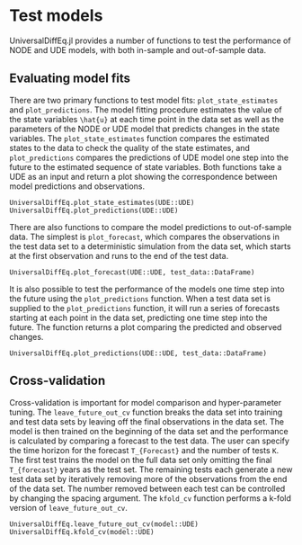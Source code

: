 # Test models

UniversalDiffEq.jl provides a number of functions to test the performance of NODE and UDE models, with both in-sample and out-of-sample data. 

## Evaluating model fits

There are two primary functions to test model fits: `plot_state_estimates` and `plot_predictions`. The model fitting procedure estimates the value of the state variables ``\hat{u}`` at each time point in the data set as well as the parameters of the NODE or UDE model that predicts changes in the state variables. The `plot_state_estimates` function compares the estimated states to the data to check the quality of the state estimates, and `plot_predictions` compares the predictions of UDE model one step into the future to the estimated sequence of state variables. Both functions take a UDE as an input and return a plot showing the correspondence between model predictions and observations. 

```@docs; canonical=false
UniversalDiffEq.plot_state_estimates(UDE::UDE)
UniversalDiffEq.plot_predictions(UDE::UDE)
```

There are also functions to compare the model predictions to out-of-sample data. The simplest is `plot_forecast`, which compares the observations in the test data set to a deterministic simulation from the data set, which starts at the first observation and runs to the end of the test data. 

```@docs; canonical=false
UniversalDiffEq.plot_forecast(UDE::UDE, test_data::DataFrame)
```

It is also possible to test the performance of the models one time step into the future using the `plot_predictions` function. When a test data set is supplied to the `plot_predictions` function, it will run a series of forecasts starting at each point in the data set, predicting one time step into the future. The function returns a plot comparing the predicted and observed changes.

```@docs; canonical=false
UniversalDiffEq.plot_predictions(UDE::UDE, test_data::DataFrame)
```

## Cross-validation

Cross-validation is important for model comparison and hyper-parameter tuning. The `leave_future_out_cv` function breaks the data set into training and test data sets by leaving off the final observations in the data set. The model is then trained on the beginning of the data set and the performance is calculated by comparing a forecast to the test data. The user can specify the time horizon for the forecast ``T_{Forecast}`` and the number of tests ``K``. The first test trains the model on the full data set only omitting the final ``T_{forecast}`` years as the test set. The remaining tests each generate a new test data set by iteratively removing more of the observations from the end of the data set. The number removed between each test can be controlled by changing the spacing argument. The `kfold_cv` function performs a k-fold version of `leave_future_out_cv`.


```@docs; canonical=false
UniversalDiffEq.leave_future_out_cv(model::UDE)
UniversalDiffEq.kfold_cv(model::UDE)
```
